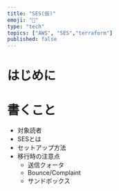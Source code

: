 ```yaml
---
title: "SES(仮)"
emoji: "📩"
type: "tech"
topics: ["AWS", "SES","terraform"]
published: false
---
```


# はじめに

# 書くこと
- 対象読者
- SESとは
- セットアップ方法
- 移行時の注意点
  - 送信クォータ
  - Bounce/Complaint
  - サンドボックス